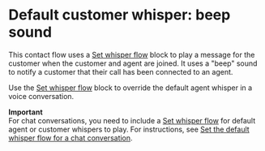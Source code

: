 # Default customer whisper: beep sound<a name="default-customer-whisper"></a>

This contact flow uses a [Set whisper flow](set-whisper-flow.md) block to play a message for the customer when the customer and agent are joined\. It uses a "beep" sound to notify a customer that their call has been connected to an agent\. 

Use the [Set whisper flow](set-whisper-flow.md) block to override the default agent whisper in a voice conversation\.

**Important**  
For chat conversations, you need to include a [Set whisper flow](set-whisper-flow.md) for default agent or customer whispers to play\. For instructions, see [Set the default whisper flow for a chat conversation](set-default-whisper-flow-for-chat.md)\.